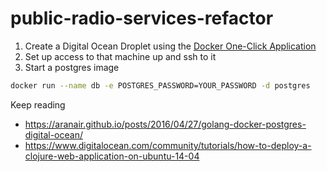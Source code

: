 # public-radio-services-refactor

1. Create a Digital Ocean Droplet using the [Docker One-Click Application](https://www.digitalocean.com/docs/one-clicks/docker/)
2. Set up access to that machine up and ssh to it
3. Start a postgres image
```bash
docker run --name db -e POSTGRES_PASSWORD=YOUR_PASSWORD -d postgres
```

Keep reading
- https://aranair.github.io/posts/2016/04/27/golang-docker-postgres-digital-ocean/
- https://www.digitalocean.com/community/tutorials/how-to-deploy-a-clojure-web-application-on-ubuntu-14-04
